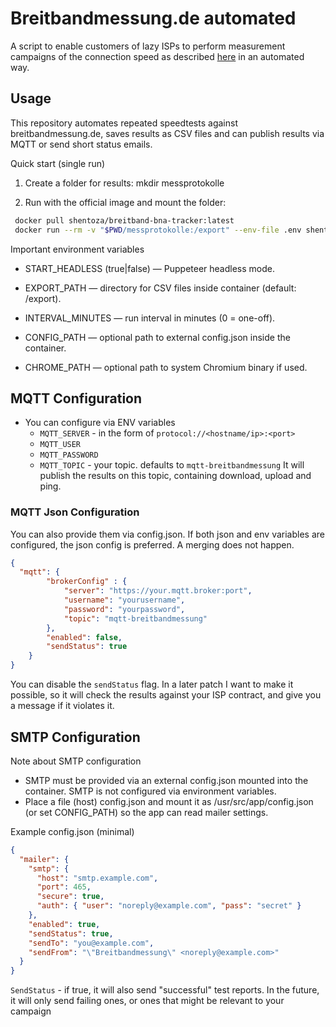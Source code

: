 # Breitbandmessung.de automated

A script to enable customers of lazy ISPs to perform measurement campaigns of the connection speed as described [here](https://breitbandmessung.de/desktop-app) in an automated way.

## Usage

This repository automates repeated speedtests against breitbandmessung.de, saves results as CSV files and can publish results via MQTT or send short status emails.

Quick start (single run)
1. Create a folder for results:
   mkdir messprotokolle

2. Run with the official image and mount the folder:
  ```bash
   docker pull shentoza/breitband-bna-tracker:latest
   docker run --rm -v "$PWD/messprotokolle:/export" --env-file .env shentoza/breitband-bna-tracker:latest
  ```

Important environment variables
- START_HEADLESS (true|false) — Puppeteer headless mode.
- EXPORT_PATH — directory for CSV files inside container (default: /export).
- INTERVAL_MINUTES — run interval in minutes (0 = one-off).

- CONFIG_PATH — optional path to external config.json inside the container.
- CHROME_PATH — optional path to system Chromium binary if used.

## MQTT Configuration
- You can configure via ENV variables
  - `MQTT_SERVER` - in the form of `protocol://<hostname/ip>:<port>`
  - `MQTT_USER`
  - `MQTT_PASSWORD`
  - `MQTT_TOPIC`  - your topic. defaults to `mqtt-breitbandmessung`
It will publish the results on this topic, containing download, upload and ping.

### MQTT Json Configuration 
You can also provide them via config.json.
If both json and env variables are configured, the json config is preferred. A merging does not happen.

```json
{
  "mqtt": {
        "brokerConfig" : {
            "server": "https://your.mqtt.broker:port",
            "username": "yourusername",
            "password": "yourpassword",
            "topic": "mqtt-breitbandmessung"
        },
        "enabled": false,
        "sendStatus": true
    }
}
```
You can disable the `sendStatus` flag. In a later patch I want to make it possible, so it will check the results against your ISP contract, and give you a message if it violates it.

## SMTP Configuration
Note about SMTP configuration
- SMTP must be provided via an external config.json mounted into the container. SMTP is not configured via environment variables.
- Place a file (host) config.json and mount it as /usr/src/app/config.json (or set CONFIG_PATH) so the app can read mailer settings.

Example config.json (minimal)
```json
{
  "mailer": {
    "smtp": {
      "host": "smtp.example.com",
      "port": 465,
      "secure": true,
      "auth": { "user": "noreply@example.com", "pass": "secret" }
    },
    "enabled": true,
    "sendStatus": true, 
    "sendTo": "you@example.com",
    "sendFrom": "\"Breitbandmessung\" <noreply@example.com>"
  }
}
```

`SendStatus` - if true, it will also send "successful" test reports. In the future, it will only send failing ones, or ones that might be relevant to your campaign